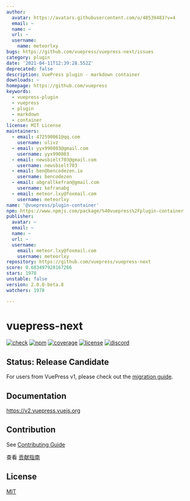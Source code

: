 ```yaml
---
author:
  avatar: https://avatars.githubusercontent.com/u/48539483?v=4
  email: ~
  name: ~
  url: ~
  username:
    name: meteorlxy
bugs: https://github.com/vuepress/vuepress-next/issues
category: plugin
date: '2021-04-11T12:39:28.552Z'
deprecated: false
description: VuePress plugin - markdown container
downloads: ~
homepage: https://github.com/vuepress
keywords:
  - vuepress-plugin
  - vuepress
  - plugin
  - markdown
  - container
license: MIT License
maintainers:
  - email: 472590061@qq.com
    username: ulivz
  - email: yyx990803@gmail.com
    username: yyx990803
  - email: newsbielt703@gmail.com
    username: newsbielt703
  - email: ben@bencodezen.io
    username: bencodezen
  - email: abgrallkefran@gmail.com
    username: kefranabg
  - email: meteor.lxy@foxmail.com
    username: meteorlxy
name: '@vuepress/plugin-container'
npm: https://www.npmjs.com/package/%40vuepress%2Fplugin-container
publisher:
  avatar: ~
  email: ~
  name: ~
  url: ~
  username:
    email: meteor.lxy@foxmail.com
    username: meteorlxy
repository: https://github.com/vuepress/vuepress-next
score: 0.683497928167266
stars: 1978
unstable: false
version: 2.0.0-beta.8
watchers: 1978

---
```


# vuepress-next

[![check](https://github.com/vuepress/vuepress-next/workflows/check/badge.svg)](https://github.com/vuepress/vuepress-next/actions/workflows/check.yml?query=workflow%3Acheck)
[![npm](https://badgen.net/npm/v/vuepress/next)](https://www.npmjs.com/package/vuepress)
[![coverage](https://coveralls.io/repos/github/vuepress/vuepress-next/badge.svg?branch=main)](https://coveralls.io/github/vuepress/vuepress-next?branch=main)
[![license](https://badgen.net/github/license/vuepress/vuepress-next)](https://github.com/vuepress/vuepress-next/blob/main/LICENSE)
[![discord](https://badgen.net/discord/online-members/ptFjefy6H5?icon=discord&label=discord)](https://discord.gg/ptFjefy6H5)

## Status: Release Candidate

For users from VuePress v1, please check out the [migration guide](https://v2.vuepress.vuejs.org/guide/migration.html).

## Documentation

https://v2.vuepress.vuejs.org

## Contribution

See [Contributing Guide](https://github.com/vuepress/vuepress-next/blob/main/CONTRIBUTING.md)

查看 [贡献指南](https://github.com/vuepress/vuepress-next/blob/main/CONTRIBUTING_zh.md)

## License

[MIT](https://github.com/vuepress/vuepress-next/blob/main/LICENSE)
